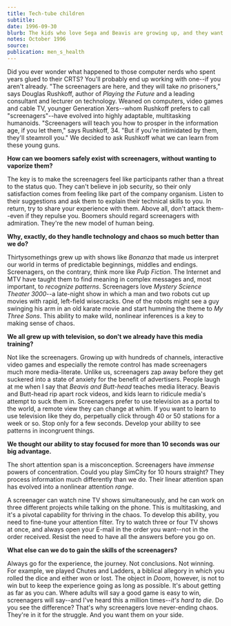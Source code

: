 ```yaml
---
title: Tech-tube children
subtitle:
date: 1996-09-30
blurb: The kids who love Sega and Beavis are growing up, and they want your job
notes: October 1996
source:
publication: men_s_health
---
```


Did you ever wonder what happened to those computer nerds who spent years glued to their CRTS? You'll probably end up working with one--if you aren't already. "The screenagers are here, and they will take _no_ prisoners," says Douglas Rushkoff, author of _Playing the Future_ and a leading consultant and lecturer on technology. Weaned on computers, video games and cable TV, younger Generation Xers--whom Rushkoff prefers to call "screenagers"--have evolved into highly adaptable, multitasking humanoids. "Screenagers will teach you how to prosper in the information age, if you let them," says Rushkoff, 34. "But if you're intimidated by them, they'll steamroll you." We decided to ask Rushkoff what we can learn from these young guns.

**How can we boomers safely exist with screenagers, without wanting to vaporize them?**

The key is to make the screenagers feel like participants rather than a threat to the status quo. They can't believe in job security, so their only satisfaction comes from feeling like part of the company organism. Listen to their suggestions and ask them to explain their technical skills to you. In return, try to share your experience with them. Above all, don't attack them--even if they repulse you. Boomers should regard screenagers with admiration. They're the new model of human being.

**Why, exactly, do they handle technology and chaos so much better than we do?**

Thirtysomethings grew up with shows like _Bonanza_ that made us interpret our world in terms of predictable beginnings, middles and endings. Screenagers, on the contrary, think more like _Pulp Fiction_. The Internet and MTV have taught them to find meaning in complex messages and, most important, to _recognize patterns_. Screenagers love _Mystery Science Theater 3000_--a late-night show in which a man and two robots cut up movies with rapid, left-field wisecracks. One of the robots might see a guy swinging his arm in an old karate movie and start humming the theme to _My Three Sons_. This ability to make wild, nonlinear inferences is a key to making sense of chaos.

**We all grew up with television, so don't we already have this media training?**

Not like the screenagers. Growing up with hundreds of channels, interactive video games and especially the remote control has made screenagers much more media-literate. Unlike us, screenagers zap away before they get suckered into a state of anxiety for the benefit of advertisers. People laugh at me when I say that _Beavis and Butt-head_ teaches media literacy. Beavis and Butt-head rip apart rock videos, and kids learn to ridicule media's attempt to suck them in. Screenagers prefer to use television as a portal to the world, a remote view they can change at whim. If you want to learn to use television like they do, perpetually click through 40 or 50 stations for a week or so. Stop only for a few seconds. Develop your ability to see patterns in incongruent things.

**We thought our ability to stay focused for more than 10 seconds was our big advantage.**

The short attention span is a misconception. Screenagers have _immense_ powers of concentration. Could you play SimCity for 10 hours straight? They process information much differently than we do. Their linear attention span has evolved into a nonlinear attention _range_.

A screenager can watch nine TV shows simultaneously, and he can work on three different projects while talking on the phone. This is multitasking, and it's a pivotal capability for thriving in the chaos. To develop this ability, you need to fine-tune your attention filter. Try to watch three or four TV shows at once, and always open your E-mail in the order you want--not in the order received. Resist the need to have all the answers before you go on.

**What else can we do to gain the skills of the screenagers?**

Always go for the experience, the journey. Not conclusions. Not winning. For example, we played Chutes and Ladders, a biblical allegory in which you rolled the dice and either won or lost. The object in _Doom_, however, is not to win but to keep the experience going as long as possible. It's about getting as far as you can. Where adults will say a good game is easy to win, screenagers will say--and I've heard this a million times--_it's hard to die_. Do you see the difference? That's why screenagers love never-ending chaos. They're in it for the struggle. And you want them on your side.
